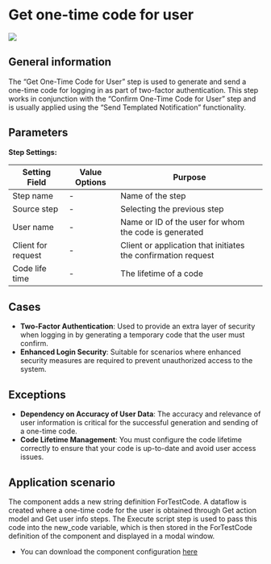 # Get one-time code for user

![](../../assets/images/app-development/get-one-time-code-for-user.png)

## General information
The “Get One-Time Code for User” step is used to generate and send a one-time code for logging in as part of two-factor authentication. This step works in conjunction with the “Confirm One-Time Code for User” step and is usually applied using the “Send Templated Notification” functionality.

## Parameters
**Step Settings:**

| Setting Field   | Value Options | Purpose |
|------------------|-------------------|------------|
| Step name        | -                 | Name of the step |
| Source step      | -                 | Selecting the previous step |
| User name        | -                 | Name or ID of the user for whom the code is generated |
| Client for request | -               | Client or application that initiates the confirmation request |
| Code life time   | -                 | The lifetime of a code |

## Cases
- **Two-Factor Authentication**: Used to provide an extra layer of security when logging in by generating a temporary code that the user must confirm.
- **Enhanced Login Security**: Suitable for scenarios where enhanced security measures are required to prevent unauthorized access to the system.

## Exceptions
- **Dependency on Accuracy of User Data**: The accuracy and relevance of user information is critical for the successful generation and sending of a one-time code.
- **Code Lifetime Management**: You must configure the code lifetime correctly to ensure that your code is up-to-date and avoid user access issues.

## Application scenario 

The component adds a new string definition ForTestCode. A dataflow is created where a one-time code for the user is obtained through Get action model and Get user info steps. The Execute script step is used to pass this code into the new_code variable, which is then stored in the ForTestCode definition of the component and displayed in a modal window.

- You can download the component configuration [here](https://drive.google.com/file/d/1_uPyqNOuOddurvwz-KteaoIIRQjgEzBH/view?usp=sharing)
